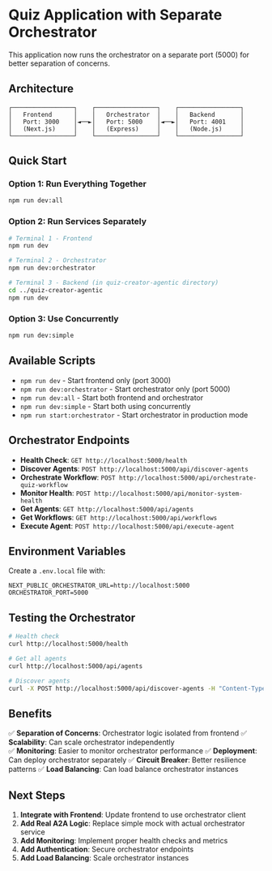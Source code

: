 # Quiz Application with Separate Orchestrator

This application now runs the orchestrator on a separate port (5000) for better separation of concerns.

## Architecture

```
┌─────────────────┐    ┌─────────────────┐    ┌─────────────────┐
│   Frontend      │    │   Orchestrator  │    │   Backend       │
│   Port: 3000    │◄──►│   Port: 5000    │◄──►│   Port: 4001    │
│   (Next.js)     │    │   (Express)     │    │   (Node.js)     │
└─────────────────┘    └─────────────────┘    └─────────────────┘
```

## Quick Start

### Option 1: Run Everything Together

```bash
npm run dev:all
```

### Option 2: Run Services Separately

```bash
# Terminal 1 - Frontend
npm run dev

# Terminal 2 - Orchestrator
npm run dev:orchestrator

# Terminal 3 - Backend (in quiz-creator-agentic directory)
cd ../quiz-creator-agentic
npm run dev
```

### Option 3: Use Concurrently

```bash
npm run dev:simple
```

## Available Scripts

- `npm run dev` - Start frontend only (port 3000)
- `npm run dev:orchestrator` - Start orchestrator only (port 5000)
- `npm run dev:all` - Start both frontend and orchestrator
- `npm run dev:simple` - Start both using concurrently
- `npm run start:orchestrator` - Start orchestrator in production mode

## Orchestrator Endpoints

- **Health Check**: `GET http://localhost:5000/health`
- **Discover Agents**: `POST http://localhost:5000/api/discover-agents`
- **Orchestrate Workflow**: `POST http://localhost:5000/api/orchestrate-quiz-workflow`
- **Monitor Health**: `POST http://localhost:5000/api/monitor-system-health`
- **Get Agents**: `GET http://localhost:5000/api/agents`
- **Get Workflows**: `GET http://localhost:5000/api/workflows`
- **Execute Agent**: `POST http://localhost:5000/api/execute-agent`

## Environment Variables

Create a `.env.local` file with:

```
NEXT_PUBLIC_ORCHESTRATOR_URL=http://localhost:5000
ORCHESTRATOR_PORT=5000
```

## Testing the Orchestrator

```bash
# Health check
curl http://localhost:5000/health

# Get all agents
curl http://localhost:5000/api/agents

# Discover agents
curl -X POST http://localhost:5000/api/discover-agents -H "Content-Type: application/json" -d "{}"
```

## Benefits

✅ **Separation of Concerns**: Orchestrator logic isolated from frontend
✅ **Scalability**: Can scale orchestrator independently  
✅ **Monitoring**: Easier to monitor orchestrator performance
✅ **Deployment**: Can deploy orchestrator separately
✅ **Circuit Breaker**: Better resilience patterns
✅ **Load Balancing**: Can load balance orchestrator instances

## Next Steps

1. **Integrate with Frontend**: Update frontend to use orchestrator client
2. **Add Real A2A Logic**: Replace simple mock with actual orchestrator service
3. **Add Monitoring**: Implement proper health checks and metrics
4. **Add Authentication**: Secure orchestrator endpoints
5. **Add Load Balancing**: Scale orchestrator instances
